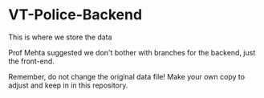 # VT-Police-Backend

This is where we store the data

Prof Mehta suggested we don't bother with branches for the backend, just the front-end.  

Remember, do not change the original data file!  Make your own copy to adjust and keep in in this repository.
